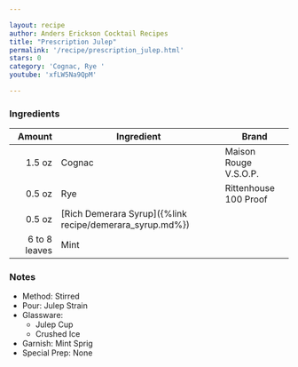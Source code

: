 ```yaml
---

layout: recipe
author: Anders Erickson Cocktail Recipes 
title: "Prescription Julep"
permalink: '/recipe/prescription_julep.html'
stars: 0
category: 'Cognac, Rye '
youtube: 'xfLW5Na9QpM'

---
```


### Ingredients

| Amount  | Ingredient               | Brand                       |
| ------------: | -------------------------------------------------------- | --------------------- |
|        1.5 oz | Cognac                                                   | Maison Rouge V.S.O.P. |
|        0.5 oz | Rye                                                      | Rittenhouse 100 Proof |
|        0.5 oz | [Rich Demerara Syrup]({%link recipe/demerara_syrup.md%}) |
| 6 to 8 leaves | Mint                                                     |

### Notes

- Method: Stirred
- Pour: Julep Strain
- Glassware: 
    - Julep Cup
    - Crushed Ice
- Garnish: Mint Sprig
- Special Prep: None

